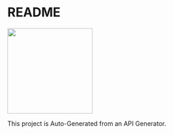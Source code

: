 # README
[<img src="https://open.autocode.com/static/images/open.svg?" width="192">](https://open.autocode.com/)

This project is Auto-Generated from an API Generator.
